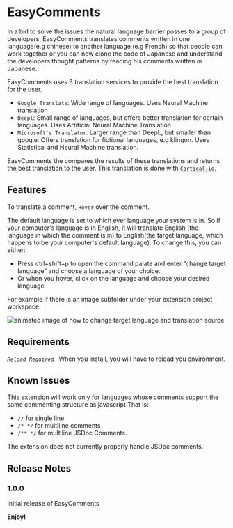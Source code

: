 # EasyComments

In a bid to solve the issues the natural language barrier posses to a group of developers, EasyComments translates comments written in one language(e.g chinese) to another language (e.g French) so that people can work together or you can now clone the code of Japanese and understand the developers thought patterns by reading his comments written in Japanese.


EasyComments uses 3 translation services to provide the best translation for the user.
* `Google Translate`: Wide range of languages. Uses Neural Machine translation
* `Deepl`: Small range of languages, but offers better translation for certain languages. Uses Artificial Neural Machine Translation
* `Microsoft's Translator`: Larger range than DeepL, but smaller than google. Offers translation for fictional languages, e.g klingon. Uses Statistical and Neural Machine translation.

EasyComments the compares the results of these translations and returns the best translation to the user. This translation is done with [`Cortical.io`](https://www.cortical.io/).  
## Features

To translate a comment, `Hover` over the comment.

The default language is set to which ever language your system is in. So if your computer's language is in English, it will translate English (the language in which the comment is in) to English(the target language, which happens to be your computer's default language). To change this, you can either: 
* Press ctrl+shift+p to open the command palate and enter “change target language” and choose a language of your choice.
* Or when you hover, click on the language and choose your desired language


For example if there is an image subfolder under your extension project workspace:

![animated image of how to change target language and translation source](./images/easycomments.gif)

## Requirements
_```Reload Required ```_
When you install, you will have to reload you environment.

## Known Issues

This extension will work only for languages whose comments support the same commenting structure as javascript
That is:
* `//` for single line
* `/* */` for multiline comments
* `/** */` for multiline JSDoc Comments.

The extension does not currently properly handle JSDoc comments.
## Release Notes

### 1.0.0

Initial release of EasyComments

  
**Enjoy!**
